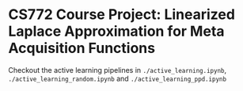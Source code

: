 # CS772 Course Project: Linearized Laplace Approximation for Meta Acquisition Functions

Checkout the active learning pipelines in `./active_learning.ipynb`, `./active_learning_random.ipynb` and `./active_learning_ppd.ipynb`